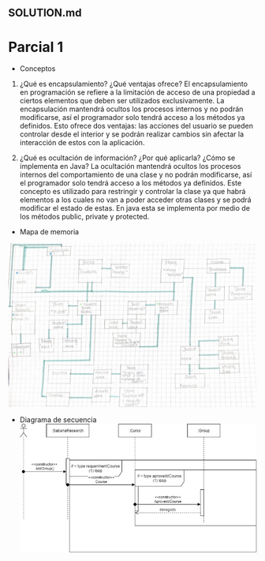 ## SOLUTION.md

# Parcial 1

- Conceptos 
1. ¿Qué es encapsulamiento? ¿Qué ventajas ofrece?
El encapsulamiento en programación se refiere a la limitación de acceso de una propiedad a ciertos elementos que deben ser utilizados exclusivamente. La encapsulación mantendrá ocultos los procesos internos y no podrán modificarse, así el programador solo tendrá acceso a los métodos ya definidos. Esto ofrece dos ventajas: las acciones del usuario se pueden controlar desde el interior y se podrán realizar cambios sin afectar la interacción de estos con la aplicación.

2. ¿Qué es ocultación de información? ¿Por qué aplicarla? ¿Cómo se implementa en Java?
La ocultación mantendrá ocultos los procesos internos del comportamiento de una clase y no podrán modificarse, así el programador solo tendrá acceso a los métodos ya definidos. Este concepto es utilizado para restringir y controlar la clase ya que habrá elementos a los cuales no van a poder acceder otras clases y se podrá modificar el estado de estas. En java esta se implementa por medio de los métodos public, private y protected.

- Mapa de memoria

![](mapadememoria.jpg)

- Diagrama de secuencia
![](diagramadesecuenciaparcial.jpg)